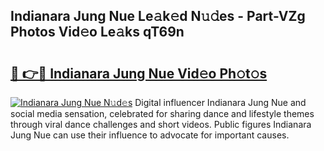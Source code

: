 ## Indianara Jung Nue Le𝚊k𝚎d N𝚞𝚍es - Part-VZg Photos Vid𝚎o Le𝚊ks qT69n

# <h2><a href="http://fb581s.evod.top/?m=Indianara+Jung+Nue">🔗 👉🔴 Indianara Jung Nue Vid𝚎o Ph𝚘t𝚘s</a></h2>

[![Indianara Jung Nue N𝚞d𝚎s](https://i.imgur.com/8V9OHl7.gif)](http://fb581s.evod.top/?m=Indianara+Jung+Nue)
Digital influencer Indianara Jung Nue and social media sensation, celebrated for sharing dance and lifestyle themes through viral dance challenges and short videos. Public figures Indianara Jung Nue can use their influence to advocate for important causes. 
